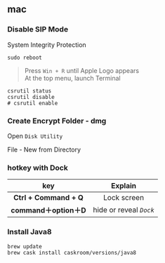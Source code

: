 ## mac

### Disable SIP Mode
System Integrity Protection

```
sudo reboot
```
> Press `Win + R` until Apple Logo appears<br>
At the top menu, launch Terminal

```
csrutil status
csrutil disable
# csrutil enable
```

### Create Encrypt Folder - dmg
Open `Disk Utility`

File - New from Directory

### hotkey with Dock
 key | Explain
:---: | :---:
**Ctrl + Command + Q** | Lock screen
**command＋option＋D** | hide or reveal *`Dock`*

### Install Java8
```bash
brew update
brew cask install caskroom/versions/java8
```